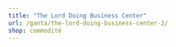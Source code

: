 ```yaml
---
title: "The Lord Doing Business Center"
url: /ganta/the-lord-doing-business-center-2/
shop: commodité
---
```


